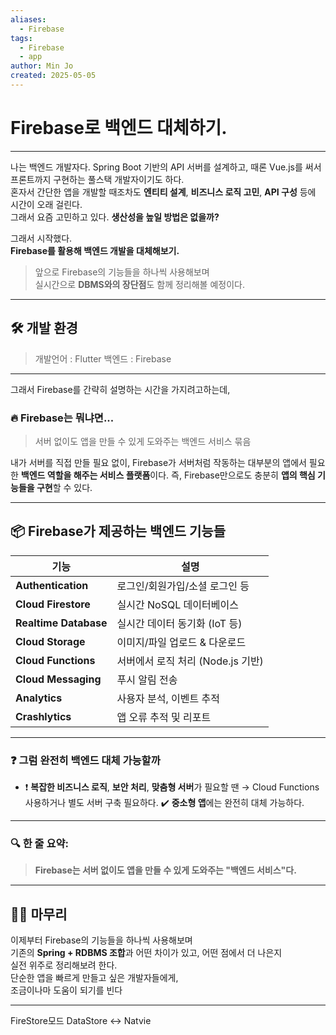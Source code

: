 ```yaml
---
aliases:
  - Firebase
tags:
  - Firebase
  - app
author: Min Jo
created: 2025-05-05
---
```



# Firebase로 백엔드 대체하기.

---

나는 백엔드 개발자다. Spring Boot 기반의 API 서버를 설계하고, 때론 Vue.js를 써서 프론트까지 구현하는 풀스택 개발자이기도 하다.  
혼자서 간단한 앱을 개발할 때조차도 **엔티티 설계**, **비즈니스 로직 고민**, **API 구성** 등에 시간이 오래 걸린다.  
그래서 요즘 고민하고 있다. **생산성을 높일 방법은 없을까?**

그래서 시작했다.  
**Firebase를 활용해 백엔드 개발을 대체해보기.**

> 앞으로 Firebase의 기능들을 하나씩 사용해보며  
> 실시간으로 **DBMS와의 장단점**도 함께 정리해볼 예정이다.

---
## 🛠️ 개발 환경

> 개발언어 : Flutter 
> 백엔드 : Firebase 

---

그래서 Firebase를 간략히 설명하는 시간을 가지려고하는데, 

### 🔥 Firebase는 뭐냐면...

> 서버 없이도 앱을 만들 수 있게 도와주는 백엔드 서비스 묶음 

내가 서버를 직접 만들 필요 없이, Firebase가 서버처럼 작동하는
대부분의 앱에서 필요한 **백엔드 역할을 해주는 서비스 플랫폼**이다.
즉, Firebase만으로도 충분히 **앱의 핵심 기능들을 구현**할 수 있다.

---

## 📦 Firebase가 제공하는 백엔드 기능들

|기능|설명|
|---|---|
|**Authentication**|로그인/회원가입/소셜 로그인 등|
|**Cloud Firestore**|실시간 NoSQL 데이터베이스|
|**Realtime Database**|실시간 데이터 동기화 (IoT 등)|
|**Cloud Storage**|이미지/파일 업로드 & 다운로드|
|**Cloud Functions**|서버에서 로직 처리 (Node.js 기반)|
|**Cloud Messaging**|푸시 알림 전송|
|**Analytics**|사용자 분석, 이벤트 추적|
|**Crashlytics**|앱 오류 추적 및 리포트|

---

### ❓ 그럼 완전히 백엔드 대체 가능할까 

- ❗ **복잡한 비즈니스 로직**, **보안 처리**, **맞춤형 서버**가 필요할 땐 → Cloud Functions 사용하거나 별도 서버 구축 필요하다.
✔️ **중소형 앱**에는 완전히 대체 가능하다.

---
### 🔍 한 줄 요약:

> **Firebase는 서버 없이도 앱을 만들 수 있게 도와주는 "백엔드 서비스"다.**

---

##  🧑‍💻 마무리

이제부터 Firebase의 기능들을 하나씩 사용해보며  
기존의 **Spring + RDBMS 조합**과 어떤 차이가 있고, 어떤 점에서 더 나은지  
실전 위주로 정리해보려 한다.  
단순한 앱을 빠르게 만들고 싶은 개발자들에게,  
조금이나마 도움이 되기를 빈다 


---


FireStore모드 DataStore <-> Natvie 